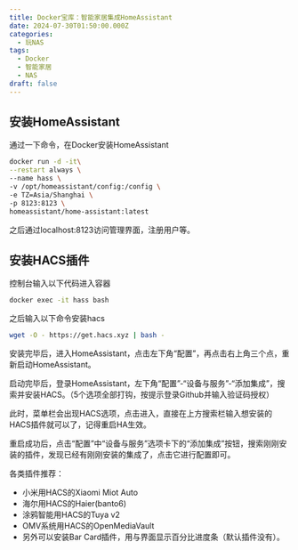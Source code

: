 ```yaml
---
title: Docker宝库：智能家居集成HomeAssistant
date: 2024-07-30T01:50:00.000Z
categories:
  - 玩NAS
tags:
  - Docker
  - 智能家居
  - NAS
draft: false
---
```

## 安装HomeAssistant
通过一下命令，在Docker安装HomeAssistant

```bash
docker run -d -it\
--restart always \
--name hass \
-v /opt/homeassistant/config:/config \
-e TZ=Asia/Shanghai \
-p 8123:8123 \
homeassistant/home-assistant:latest
```
之后通过localhost:8123访问管理界面，注册用户等。

## 安装HACS插件
控制台输入以下代码进入容器
```bash
docker exec -it hass bash
````
之后输入以下命令安装hacs
```bash
wget -O - https://get.hacs.xyz | bash -
```
安装完毕后，进入HomeAssistant，点击左下角“配置”，再点击右上角三个点，重新启动HomeAssistant。

启动完毕后，登录HomeAssistant，左下角“配置”-“设备与服务”-“添加集成”，搜索并安装HACS。（5个选项全部打钩，按提示登录Github并输入验证码授权）

此时，菜单栏会出现HACS选项，点击进入，直接在上方搜索栏输入想安装的HACS插件就可以了，记得重启HA生效。

重启成功后，点击“配置”中“设备与服务”选项卡下的“添加集成”按钮，搜索刚刚安装的插件，发现已经有刚刚安装的集成了，点击它进行配置即可。

各类插件推荐：
+ 小米用HACS的Xiaomi Miot Auto
+ 海尔用HACS的Haier(banto6)
+ 涂鸦智能用HACS的Tuya v2
+ OMV系统用HACS的OpenMediaVault
+ 另外可以安装Bar Card插件，用与界面显示百分比进度条（默认插件没有）。
